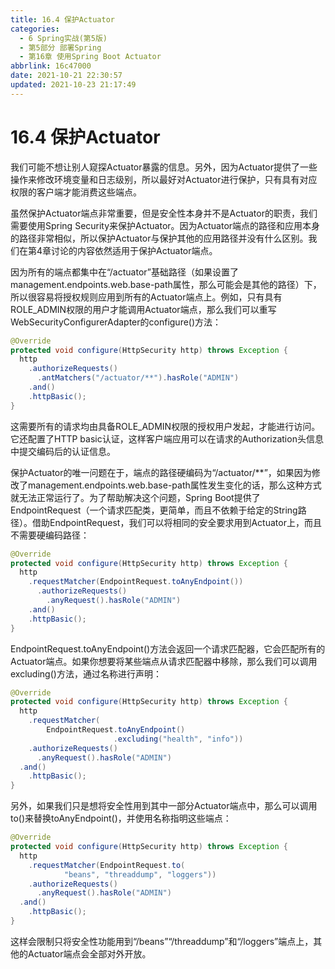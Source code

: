 ```yaml
---
title: 16.4 保护Actuator
categories:
  - 6 Spring实战(第5版)
  - 第5部分 部署Spring
  - 第16章 使用Spring Boot Actuator
abbrlink: 16c47000
date: 2021-10-21 22:30:57
updated: 2021-10-23 21:17:49
---
```

# 16.4 保护Actuator
我们可能不想让别人窥探Actuator暴露的信息。另外，因为Actuator提供了一些操作来修改环境变量和日志级别，所以最好对Actuator进行保护，只有具有对应权限的客户端才能消费这些端点。

虽然保护Actuator端点非常重要，但是安全性本身并不是Actuator的职责，我们需要使用Spring Security来保护Actuator。因为Actuator端点的路径和应用本身的路径非常相似，所以保护Actuator与保护其他的应用路径并没有什么区别。我们在第4章讨论的内容依然适用于保护Actuator端点。

因为所有的端点都集中在“/actuator”基础路径（如果设置了management.endpoints.web.base-path属性，那么可能会是其他的路径）下，所以很容易将授权规则应用到所有的Actuator端点上。例如，只有具有ROLE_ADMIN权限的用户才能调用Actuator端点，那么我们可以重写WebSecurityConfigurerAdapter的configure()方法：

```java
@Override
protected void configure(HttpSecurity http) throws Exception {
  http
    .authorizeRequests()
      .antMatchers("/actuator/**").hasRole("ADMIN")
    .and()
    .httpBasic();
}
```

这需要所有的请求均由具备ROLE_ADMIN权限的授权用户发起，才能进行访问。它还配置了HTTP basic认证，这样客户端应用可以在请求的Authorization头信息中提交编码后的认证信息。

保护Actuator的唯一问题在于，端点的路径硬编码为“/actuator/**”，如果因为修改了management.endpoints.web.base-path属性发生变化的话，那么这种方式就无法正常运行了。为了帮助解决这个问题，Spring Boot提供了EndpointRequest（一个请求匹配类，更简单，而且不依赖于给定的String路径）。借助EndpointRequest，我们可以将相同的安全要求用到Actuator上，而且不需要硬编码路径：

```java
@Override
protected void configure(HttpSecurity http) throws Exception {
  http
    .requestMatcher(EndpointRequest.toAnyEndpoint())
      .authorizeRequests()
        .anyRequest().hasRole("ADMIN")
    .and()
    .httpBasic();
}
```

EndpointRequest.toAnyEndpoint()方法会返回一个请求匹配器，它会匹配所有的Actuator端点。如果你想要将某些端点从请求匹配器中移除，那么我们可以调用excluding()方法，通过名称进行声明：

```java
@Override
protected void configure(HttpSecurity http) throws Exception {
  http
    .requestMatcher(
        EndpointRequest.toAnyEndpoint()
                       .excluding("health", "info"))
    .authorizeRequests()
      .anyRequest().hasRole("ADMIN")
  .and()
    .httpBasic();
}
```

另外，如果我们只是想将安全性用到其中一部分Actuator端点中，那么可以调用to()来替换toAnyEndpoint()，并使用名称指明这些端点：

```java
@Override
protected void configure(HttpSecurity http) throws Exception {
  http
    .requestMatcher(EndpointRequest.to(
            "beans", "threaddump", "loggers"))
    .authorizeRequests()
      .anyRequest().hasRole("ADMIN")
  .and()
    .httpBasic();
}
```

这样会限制只将安全性功能用到“/beans”“/threaddump”和“/loggers”端点上，其他的Actuator端点会全部对外开放。

